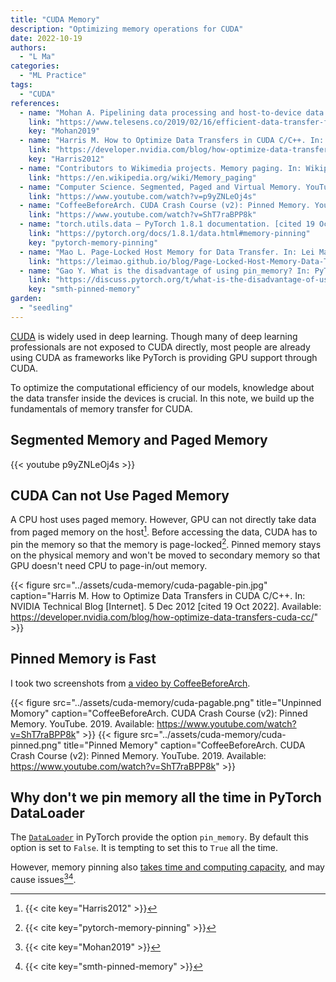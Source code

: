 ```yaml
---
title: "CUDA Memory"
description: "Optimizing memory operations for CUDA"
date: 2022-10-19
authors:
  - "L Ma"
categories:
  - "ML Practice"
tags:
  - "CUDA"
references:
  - name: "Mohan A. Pipelining data processing and host-to-device data transfer. In: Telesens [Internet]. [cited 17 Oct 2022]. Available: https://www.telesens.co/2019/02/16/efficient-data-transfer-from-paged-memory-to-gpu-using-multi-threading/"
    link: "https://www.telesens.co/2019/02/16/efficient-data-transfer-from-paged-memory-to-gpu-using-multi-threading/"
    key: "Mohan2019"
  - name: "Harris M. How to Optimize Data Transfers in CUDA C/C++. In: NVIDIA Technical Blog [Internet]. 5 Dec 2012 [cited 19 Oct 2022]. Available: https://developer.nvidia.com/blog/how-optimize-data-transfers-cuda-cc/"
    link: "https://developer.nvidia.com/blog/how-optimize-data-transfers-cuda-cc/"
    key: "Harris2012"
  - name: "Contributors to Wikimedia projects. Memory paging. In: Wikipedia [Internet]. 7 Oct 2022 [cited 19 Oct 2022]. Available: https://en.wikipedia.org/wiki/Memory_paging"
    link: "https://en.wikipedia.org/wiki/Memory_paging"
  - name: "Computer Science. Segmented, Paged and Virtual Memory. YouTube. 2019. Available: https://www.youtube.com/watch?v=p9yZNLeOj4s"
    link: "https://www.youtube.com/watch?v=p9yZNLeOj4s"
  - name: "CoffeeBeforeArch. CUDA Crash Course (v2): Pinned Memory. YouTube. 2019. Available: https://www.youtube.com/watch?v=ShT7raBPP8k"
    link: "https://www.youtube.com/watch?v=ShT7raBPP8k"
  - name: "torch.utils.data — PyTorch 1.8.1 documentation. [cited 19 Oct 2022]. Available: https://pytorch.org/docs/1.8.1/data.html#memory-pinning"
    link: "https://pytorch.org/docs/1.8.1/data.html#memory-pinning"
    key: "pytorch-memory-pinning"
  - name: "Mao L. Page-Locked Host Memory for Data Transfer. In: Lei Mao’s Log Book [Internet]. 26 Jun 2021 [cited 19 Oct 2022]. Available: https://leimao.github.io/blog/Page-Locked-Host-Memory-Data-Transfer/"
    link: "https://leimao.github.io/blog/Page-Locked-Host-Memory-Data-Transfer/"
  - name: "Gao Y. What is the disadvantage of using pin_memory? In: PyTorch Forums [Internet]. 6 Apr 2017 [cited 19 Oct 2022]. Available: https://discuss.pytorch.org/t/what-is-the-disadvantage-of-using-pin-memory/1702"
    link: "https://discuss.pytorch.org/t/what-is-the-disadvantage-of-using-pin-memory/1702/2"
    key: "smth-pinned-memory"
garden:
  - "seedling"
---
```


[CUDA](https://en.wikipedia.org/wiki/CUDA) is widely used in deep learning. Though many of deep learning professionals are not exposed to CUDA directly, most people are already using CUDA as frameworks like PyTorch is providing GPU support through CUDA.

To optimize the computational efficiency of our models, knowledge about the data transfer inside the devices is crucial. In this note, we build up the fundamentals of memory transfer for CUDA.

## Segmented Memory and Paged Memory

{{< youtube p9yZNLeOj4s >}}


## CUDA Can not Use Paged Memory

A CPU host uses paged memory. However, GPU can not directly take data from paged memory on the host[^Harris2012]. Before accessing the data, CUDA has to pin the memory so that the memory is page-locked[^pytorch-memory-pinning]. Pinned memory stays on the physical memory and won't be moved to secondary memory so that GPU doesn't need CPU to page-in/out memory.

{{< figure src="../assets/cuda-memory/cuda-pagable-pin.jpg" caption="Harris M. How to Optimize Data Transfers in CUDA C/C++. In: NVIDIA Technical Blog [Internet]. 5 Dec 2012 [cited 19 Oct 2022]. Available: https://developer.nvidia.com/blog/how-optimize-data-transfers-cuda-cc/" >}}


## Pinned Memory is Fast

I took two screenshots from [a video by CoffeeBeforeArch](https://www.youtube.com/watch?v=ShT7raBPP8k).


{{< figure src="../assets/cuda-memory/cuda-pagable.png" title="Unpinned Momory" caption="CoffeeBeforeArch. CUDA Crash Course (v2): Pinned Memory. YouTube. 2019. Available: https://www.youtube.com/watch?v=ShT7raBPP8k" >}}
{{< figure src="../assets/cuda-memory/cuda-pinned.png" title="Pinned Memory" caption="CoffeeBeforeArch. CUDA Crash Course (v2): Pinned Memory. YouTube. 2019. Available: https://www.youtube.com/watch?v=ShT7raBPP8k" >}}

## Why don't we pin memory all the time in PyTorch DataLoader

The [`DataLoader`](https://pytorch.org/docs/stable/data.html#torch.utils.data.DataLoader) in PyTorch provide the option `pin_memory`. By default this option is set to `False`. It is tempting to set this to `True` all the time.

However, memory pinning also [takes time and computing capacity](https://www.telesens.co/2019/02/16/efficient-data-transfer-from-paged-memory-to-gpu-using-multi-threading/#Dataloader_in_PyTorch_10), and may cause issues[^Mohan2019][^smth-pinned-memory].


[^Harris2012]: {{< cite key="Harris2012" >}}
[^pytorch-memory-pinning]: {{< cite key="pytorch-memory-pinning" >}}
[^Mohan2019]: {{< cite key="Mohan2019" >}}
[^smth-pinned-memory]: {{< cite key="smth-pinned-memory" >}}